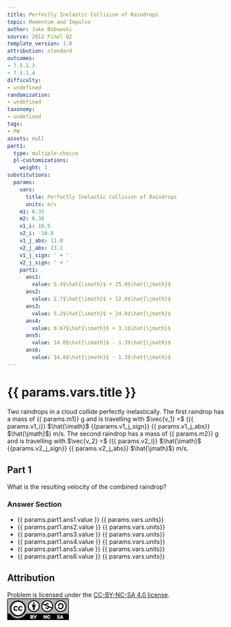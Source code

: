 ```yaml
---
title: Perfectly Inelastic Collision of Raindrops
topic: Momentum and Impulse
author: Jake Bobowski
source: 2012 Final Q2
template_version: 1.0
attribution: standard
outcomes:
- 7.5.1.3
- 7.5.1.4
difficulty:
- undefined
randomization:
- undefined
taxonomy:
- undefined
tags:
- PW
assets: null
part1:
  type: multiple-choice
  pl-customizations:
    weight: 1
substitutions:
  params:
    vars:
      title: Perfectly Inelastic Collision of Raindrops
      units: m/s
    m1: 0.35
    m2: 0.36
    v1_i: 16.5
    v2_i: -10.8
    v1_j_abs: 11.0
    v2_j_abs: 13.2
    v1_j_sign: ' + '
    v2_j_sign: ' + '
    part1:
      ans1:
        value: 5.4$\hat{\imath}$ + 25.0$\hat{\jmath}$
      ans2:
        value: 2.7$\hat{\imath}$ + 12.0$\hat{\jmath}$
      ans3:
        value: 5.2$\hat{\imath}$ + 24.0$\hat{\jmath}$
      ans4:
        value: 0.67$\hat{\imath}$ + 3.1$\hat{\jmath}$
      ans5:
        value: 14.0$\hat{\imath}$ - 1.3$\hat{\jmath}$
      ans6:
        value: 14.0$\hat{\imath}$ - 1.3$\hat{\jmath}$
---
```

# {{ params.vars.title }}
Two raindrops in a cloud collide perfectly inelastically. The first raindrop has a mass of {{ params.m1}} g and is travelling with $\vec{v_1} =$ ({{ params.v1_i}} $\hat{\imath}$ {{params.v1_j_sign}} {{ params.v1_j_abs}} $\hat{\jmath}$) m/s.
The second raindrop has a mass of {{ params.m2}} g and is travelling with $\vec{v_2} =$ ({{ params.v2_i}} $\hat{\imath}$ {{params.v2_j_sign}} {{ params.v2_j_abs}} $\hat{\jmath}$) m/s.

## Part 1

What is the resulting velocity of the combined raindrop?

### Answer Section

- {{ params.part1.ans1.value }} {{ params.vars.units}}
- {{ params.part1.ans2.value }} {{ params.vars.units}}
- {{ params.part1.ans3.value }} {{ params.vars.units}}
- {{ params.part1.ans4.value }} {{ params.vars.units}}
- {{ params.part1.ans5.value }} {{ params.vars.units}}
- {{ params.part1.ans6.value }} {{ params.vars.units}}

## Attribution

Problem is licensed under the [CC-BY-NC-SA 4.0 license](https://creativecommons.org/licenses/by-nc-sa/4.0/).<br> ![The Creative Commons 4.0 license requiring attribution-BY, non-commercial-NC, and share-alike-SA license.](https://raw.githubusercontent.com/firasm/bits/master/by-nc-sa.png)